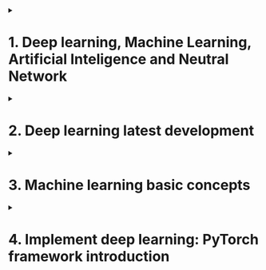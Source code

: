 <details>
<summary><h1>1. Deep learning, Machine Learning, Artificial Inteligence and Neutral Network</h1></summary>


</details>


<details>
<summary><h1>2. Deep learning latest development</h1></summary>


</details>


<details>
<summary><h1>3. Machine learning basic concepts</h1></summary>

## 3.1 Samples, features and labels

## 3.2 Classification and Regression

## 3.3 Supervised learning and Unsupervised learning

## 3.4 How to check a model is good or not?

</details>

<details>
<summary><h1>4. Implement deep learning: PyTorch framework introduction</h1></summary>
We use Pandas and NumPy to perform very low-level, fundamental operations, so we generally don't consider them to be frameworks.
However, PyTorch and scikit-learn are built on top of libraries like NumPy, forming higher-level libraries. In these libraries, we generally do not perform very low-level and basic operations, but instead focus on building complex programs to solve problems. For such libraries, we call them frameworks.

## 4.1 PyTorch advantages
How can we achieve excellent results with a neural network algorithm? In machine learning, we improve the performance of algorithms through model selection, parameter tuning, feature engineering, and other techniques. However, in neural networks, we can actually only do two things:

- 1. Increase data size.
- 2. Adjust neural network architecture. This refers to adjusting the number of neurous on the grid, the number of layers in the netowrk, and the way information is transmitted between grids.

## 4.2 PyTorch basic architecture



</details>















